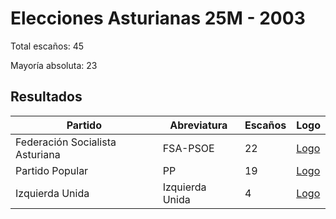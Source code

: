 # Elecciones Asturianas 25M - 2003

Total escaños: 45

Mayoría absoluta: 23

## Resultados

| Partido | Abreviatura | Escaños | Logo |
| - | - | - | - |
| Federación Socialista Asturiana | FSA-PSOE | 22 | [Logo](https://github.com/playzzz/Pactos/blob/master/Logos/PSOE.jpg?raw=true)
| Partido Popular | PP | 19 | [Logo](https://github.com/playzzz/Pactos/blob/master/Logos/PP.jpg?raw=true)
| Izquierda Unida | Izquierda Unida | 4 | [Logo](https://github.com/playzzz/Pactos/blob/master/Logos/IU.jpg?raw=true)
